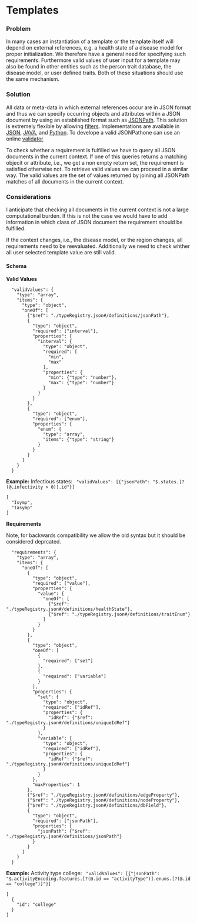 # Templates

### Problem
In many cases an instantiation of a template or the template itself will depend on external references, e.g. a health state of a disease model for proper initialization. We therefore have a general need for specifying such requirements. Furthermore valid values of user input for a template may also be found in other entities such as the person trait database, the disease model, or user defined traits. Both of these situations should use the same mechanism. 

### Solution
All data or meta-data in which external references occur are in JSON format and thus we can specify occurring objects and attributes within a JSON document by using an established format such as [JSONPath](https://support.smartbear.com/readyapi/docs/testing/jsonpath-reference.html#notation). This solution is extremely flexible by allowing [filters](https://support.smartbear.com/readyapi/docs/testing/jsonpath-reference.html#filters). Implementations are available in [JSON](0https://www.npmjs.com/search?q=jsonpath), [JAVA](https://github.com/json-path/JsonPath), and [Python](https://pypi.org/search/?q=JSONPath). To develope a valid JSONPathone can use an online [validator](https://jsonpath.com/)

To check whether a requirement is fulfilled we have to query all JSON documents in the current context. If one of this queries returns a matching objecit or attribute, i.e., we get a non empty return set, the requirement is satisfied otherwise not. 
To retrieve valid values we can proceed in a similar way. The valid values are the set of values returned by joining all JSONPath matches of all documents in the current context.

### Considerations
I anticipate that checking all documents in the current context is not a large computational burden. If this is not the case we would have to add information in which class of JSON document the requirement should be fulfilled.

If the context changes, i.e., the disease model, or the region changes, all requirements need to be reevaluated. Additionally we need to check whther all user selected template value are still valid.


#### Schema
__Valid Values__
```
  "validValues": {
    "type": "array",
    "items": {
      "type": "object",
      "oneOf": [
        {"$ref": "./typeRegistry.json#/definitions/jsonPath"},
        {
          "type": "object",
          "required": ["interval"],
          "properties": {
            "interval": {
              "type": "object",
              "required": [
                "min",
                "max"
              ],
              "properties": {
                "min": {"type": "number"},
                "max": {"type": "number"}
              }
            }
          }
        },
        {
          "type": "object",
          "required": ["enum"],
          "properties": {
            "enum": {
              "type": "array",
              "items": {"type": "string"} 
            }
          }
        }
      ]
    }
  }
```
__Example:__ Infectious states: ` "validValues": [{"jsonPath": "$.states.[?(@.infectivity > 0)].id"}]`
```
[
  "Isymp",
  "Iasymp"
]
```

__Requirements__

Note, for backwards compatibility we allow the old syntax but it should be considered deprcated.
```
  "requirements": {
    "type": "array",
    "items": {
      "oneOf": [
        {
          "type": "object",
          "required": ["value"],
          "properties": {
            "value": {
              "oneOf": [
                {"$ref": "./typeRegistry.json#/definitions/healthState"},
                {"$ref": "./typeRegistry.json#/definitions/traitEnum"}
              ]
            }
          }
        },
        {
          "type": "object",
          "oneOf": [
            {
              "required": ["set"]
            },
            {
              "required": ["variable"]
            }
          ],
          "properties": {
            "set": {
              "type": "object",
              "required": ["idRef"],
              "properties": {
                "idRef": {"$ref": "./typeRegistry.json#/definitions/uniqueIdRef"}
              }
            },
            "variable": {
              "type": "object",
              "required": ["idRef"],
              "properties": {
                "idRef": {"$ref": "./typeRegistry.json#/definitions/uniqueIdRef"}
              }
            }
          },
          "maxProperties": 1
        },
        {"$ref": "./typeRegistry.json#/definitions/edgeProperty"},
        {"$ref": "./typeRegistry.json#/definitions/nodeProperty"},
        {"$ref": "./typeRegistry.json#/definitions/dbField"},
        {
          "type": "object",
          "required": ["jsonPath"],
          "properties": {
            "jsonPath": {"$ref": "./typeRegistry.json#/definitions/jsonPath"}
          }
        }
      ]
    }
  }
```

__Example:__ Activity type college: ` "validValues": [{"jsonPath": "$.activityEncoding.features.[?(@.id == "activityType")].enums.[?(@.id == "college")]"}]`
```
[
  {
    "id": "college"
  }
]
```
